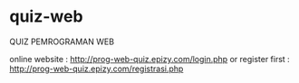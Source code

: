 # quiz-web
QUIZ PEMROGRAMAN WEB

online website : http://prog-web-quiz.epizy.com/login.php or register first : http://prog-web-quiz.epizy.com/registrasi.php
